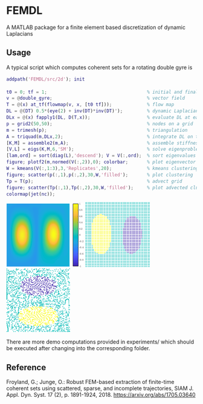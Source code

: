# FEMDL

A MATLAB package for a finite element based discretization of dynamic Laplacians

## Usage
A typical script which computes coherent sets for a rotating double gyre is
```Matlab
addpath('FEMDL/src/2d'); init

t0 = 0; tf = 1;                                     % initial and final time
v = @double_gyre;                                   % vector field
T = @(x) at_tf(flowmap(v, x, [t0 tf]));             % flow map
DL = @(DT) 0.5*(eye(2) + inv(DT)*inv(DT)');         % dynamic Laplacian
DLx = @(x) fapply1(DL, D(T,x));                     % evaluate DL at each row of x
p = grid2(50,50);                                   % nodes on a grid
m = trimesh(p);                                     % triangulation
A = triquad(m,DLx,2);                               % integrate DL on triangles
[K,M] = assemble2(m,A);                             % assemble stiffness and mass matrix
[V,L] = eigs(K,M,6,'SM');                           % solve eigenproblem
[lam,ord] = sort(diag(L),'descend'); V = V(:,ord);  % sort eigenvalues
figure; plotf2(m,normed(V(:,2)),0); colorbar;       % plot eigenvector
W = kmeans(V(:,1:3),3,'Replicates',20);             % kmeans clustering
figure; scatter(p(:,1),p(:,2),30,W,'filled');       % plot clustering
Tp = T(p);                                          % advect grid
figure; scatter(Tp(:,1),Tp(:,2),30,W,'filled');     % plot advected clustering
colormap(jet(nc));
```
![eigenvector](https://github.com/gaioguy/FEMDL/blob/master/experiments/double_gyre/figures/dg1.png)
![clustering](https://github.com/gaioguy/FEMDL/blob/master/experiments/double_gyre/figures/dg2.png)
![advected clustering](https://github.com/gaioguy/FEMDL/blob/master/experiments/double_gyre/figures/dg3.png)

There are more demo computations provided in experiments/ which should be
executed after changing into the corresponding folder.

## Reference
Froyland, G.; Junge, O.: Robust FEM-based extraction of finite-time coherent sets using scattered, sparse, and incomplete trajectories, SIAM J. Appl. Dyn. Syst. 17 (2), p. 1891-1924, 2018. https://arxiv.org/abs/1705.03640


